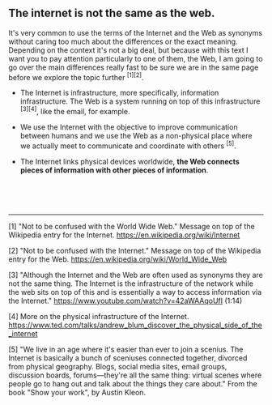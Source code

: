 ## The internet is not the same as the web.

It's very common to use the terms of the Internet and the Web as synonyms without caring too much about the differences or the exact meaning. Depending on the context it's not a big deal, but because with this text I want you to pay attention particularly to one of them, the Web, I am going to go over the main differences really fast to be sure we are in the same page before we explore the topic further <sup>[1][2]</sup>.

- The Internet is infrastructure, more specifically, information infrastructure. The Web is a system running on top of this infrastructure <sup>[3][4]</sup>, like the email, for example.

- We use the Internet with the objective to improve communication between humans and we use the Web as a non-physical place where we actually meet to communicate and coordinate with others <sup>[5]</sup>. 

- The Internet links physical devices worldwide, **the Web connects pieces of information with other pieces of information**.

<br><br><br>

---

[1] "Not to be confused with the World Wide Web." Message on top of the Wikipedia entry for the Internet. https://en.wikipedia.org/wiki/Internet

[2] "Not to be confused with the Internet." Message on top of the Wikipedia entry for the Web. https://en.wikipedia.org/wiki/World_Wide_Web

[3] "Although the Internet and the Web are often used as synonyms they are not the same thing. The Internet is the infrastructure of the network while the web sits on top of this and is essentially a way to access information via the Internet." https://www.youtube.com/watch?v=42aWAAqoUfI (1:14)

[4] More on the physical infrastructure of the Internet.
https://www.ted.com/talks/andrew_blum_discover_the_physical_side_of_the_internet

[5] "We live in an age where it's easier than ever to join a scenius. The Internet is basically a bunch of sceniuses connected together, divorced from physical geography. Blogs, social media sites, email groups, discussion boards, forums—they're all the same thing: virtual scenes where people go to hang out and talk about the things they care about." From the book "Show your work", by Austin Kleon.
